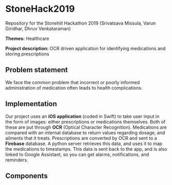 # StoneHack2019
Repository for the Stonehill Hackathon 2019 (Srivatsava Missula, Varun Giridhar, Dhruv Venkataraman)

__Themes:__ Healthcare

__Project description:__ OCR driven application for identifying medications and storing prescriptions

## Problem statement
We face the common problem that incorrect or poorly informed administration of medication often leads to health complications.

## Implementation
Our project uses an __iOS application__ (coded in Swift) to take user input in the form of images: either prescriptions or medications themselves.
Both of these are put through __OCR__ (Optical Character Recognition). Medications are compared with an internal database to return values regarding dosage, and ailments that it treats.
Prescriptions are converted by OCR and sent to a __Firebase__ database. A python server retrieves this data, and uses it to map the medications to timestamps.
This data is sent back to the app, and is also linked to Google Assistant, so you can get alarms, notifications, and reminders.

## Components
